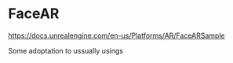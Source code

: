 # FaceAR
https://docs.unrealengine.com/en-us/Platforms/AR/FaceARSample

Some adoptation to ussually usings
